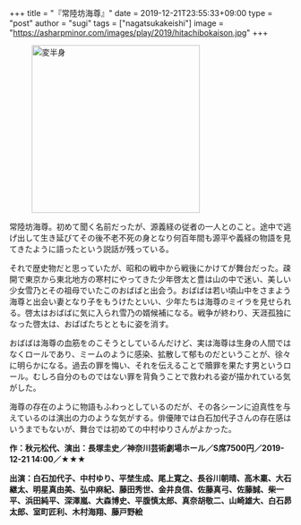 +++
title = "『常陸坊海尊』"
date = 2019-12-21T23:55:33+09:00
type = "post"
author = "sugi"
tags = ["nagatsukakeishi"]
image = "https://asharpminor.com/images/play/2019/hitachibokaison.jpg"
+++
<figure class="alignleft"><img src="/images/play/2019/hitachibokaison.jpg" alt="変半身" style="width: 300px !important;"></figure>

常陸坊海尊。初めて聞く名前だったが、源義経の従者の一人とのこと。途中で逃げ出して生き延びてその後不老不死の身となり何百年間も源平や義経の物語を見てきたように語ったという説話が残っている。

それで歴史物だと思っていたが、昭和の戦中から戦後にかけてが舞台だった。疎開で東京から東北地方の寒村にやってきた少年啓太と豊は山の中で迷い、美しい少女雪乃とその祖母でいたこのおばばと出会う。おばばは若い頃山中をさまよう海尊と出会い妻となり子をもうけたといい、少年たちは海尊のミイラを見せられる。啓太はおばばに気に入られ雪乃の婿候補になる。戦争が終わり、天涯孤独になった啓太は、おばばたちとともに姿を消す。

おばばは海尊の血筋をのこそうとしているんだけど、実は海尊は生身の人間ではなくロールであり、ミームのように感染、拡散して郁ものだということが、徐々に明らかになる。過去の罪を悔い、それを伝えることで贖罪を果たす男というロール。むしろ自分のものではない罪を背負うことで救われる姿が描かれている気がした。

海尊の存在のように物語もふわっとしているのだが、その各シーンに迫真性を与えているのは演出の力のような気がする。俳優陣では白石加代子さんの存在感はいうまでもないが、舞台では初めての中村ゆりさんがよかった。

**作：秋元松代、演出：長塚圭史／神奈川芸術劇場ホール／S席7500円／2019-12-21 14:00／★★★**

**出演：白石加代子、中村ゆり、平埜生成、尾上寛之、長谷川朝晴、高木稟、大石継太、明星真由美、弘中麻紀、藤田秀世、金井良信、佐藤真弓、佐藤誠、柴一平、浜田純平、深澤嵐、大森博史、平腹慎太郎、真奈胡敬二、山崎雄大、白石昴太郎、室町匠利、木村海翔、藤戸野絵**